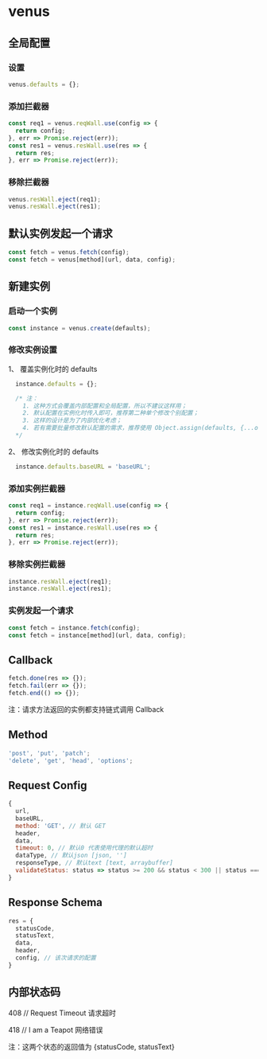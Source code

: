 # venus

## 全局配置

### 设置

```js
venus.defaults = {};
```

### 添加拦截器

```js
const req1 = venus.reqWall.use(config => {
  return config;
}, err => Promise.reject(err));
const res1 = venus.resWall.use(res => {
  return res;
}, err => Promise.reject(err));
```

### 移除拦截器

```js
venus.resWall.eject(req1);
venus.resWall.eject(res1);
```

## 默认实例发起一个请求

```js
const fetch = venus.fetch(config);
const fetch = venus[method](url, data, config);
```

## 新建实例

### 启动一个实例

```js
const instance = venus.create(defaults);
```

### 修改实例设置

1、 覆盖实例化时的 defaults

```js
  instance.defaults = {};

  /* 注：
    1. 这种方式会覆盖内部配置和全局配置，所以不建议这样用；
    2. 默认配置在实例化时传入即可，推荐第二种单个修改个别配置；
    3. 这样的设计是为了内部优化考虑；
    4. 若有需要批量修改默认配置的需求，推荐使用 Object.assign(defaults, {...otherConfig});
  */
```

2、 修改实例化时的 defaults

```js
  instance.defaults.baseURL = 'baseURL';
```

### 添加实例拦截器

```js
const req1 = instance.reqWall.use(config => {
  return config;
}, err => Promise.reject(err));
const res1 = instance.resWall.use(res => {
  return res;
}, err => Promise.reject(err));
```

### 移除实例拦截器

```js
instance.resWall.eject(req1);
instance.resWall.eject(res1);
```

### 实例发起一个请求

```js
const fetch = instance.fetch(config);
const fetch = instance[method](url, data, config);
```

## Callback

```js
fetch.done(res => {});
fetch.fail(err => {});
fetch.end(() => {});
```

注：请求方法返回的实例都支持链式调用 Callback

## Method

```js
'post', 'put', 'patch';
'delete', 'get', 'head', 'options';
```

## Request Config

```js
{
  url,
  baseURL,
  method: 'GET', // 默认 GET
  header,
  data,
  timeout: 0, // 默认0 代表使用代理的默认超时
  dataType, // 默认json [json, '']
  responseType, // 默认text [text, arraybuffer]
  validateStatus: status => status >= 200 && status < 300 || status === 304, // true ? done : fail
}
```

## Response Schema

```js
res = {
  statusCode,
  statusText,
  data,
  header,
  config, // 该次请求的配置
}
```

## 内部状态码

  408 // Request Timeout 请求超时

  418 // I am a Teapot 网络错误

注：这两个状态的返回值为 {statusCode, statusText}
